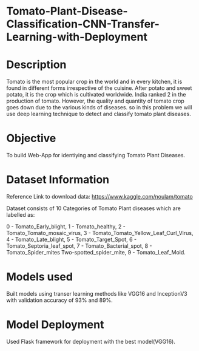 # Tomato-Plant-Disease-Classification-CNN-Transfer-Learning-with-Deployment

# Description
   Tomato is the most popular crop in the world and in every kitchen, it is found in different forms irrespective of the cuisine. After potato and sweet potato, it is the crop which is cultivated worldwide. India ranked 2 in the production of tomato. However, the quality and quantity of tomato crop goes down due to the various kinds of diseases. so in this problem we will use deep learning technique to detect and classify tomato plant diseases.
 
 # Objective
 To build Web-App for identiying and classifying Tomato Plant Diseases.
 
 # Dataset Information
 Reference Link to download data: https://www.kaggle.com/noulam/tomato
 
 Dataset consists of 10 Categories of Tomato Plant diseases which are labelled as:
 
 0 - Tomato_Early_blight,
 1 - Tomato_healthy,
 2 - Tomato_Tomato_mosaic_virus,
 3 - Tomato_Tomato_Yellow_Leaf_Curl_Virus,
 4 - Tomato_Late_blight,
 5 - Tomato_Target_Spot,
 6 - Tomato_Septoria_leaf_spot,
 7 - Tomato_Bacterial_spot,
 8 - Tomato_Spider_mites Two-spotted_spider_mite,
 9 - Tomato_Leaf_Mold.
 
 # Models used
 Built models using transer learning methods like VGG16 and InceptionV3 with validation accuracy of 93% and 89%.
 
 # Model Deployment
 Used Flask framework for deployment with the best model(VGG16).
